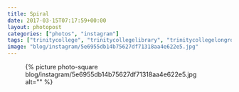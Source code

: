 ```yaml
---
title: Spiral
date: 2017-03-15T07:17:59+00:00
layout: photopost
categories: ["photos", "instagram"]
tags: ["trinitycollege", "trinitycollegelibrary", "trinitycollegelongroom", "dublin", "ireland", "books", "library", "staircase", "velvia"]
image: "blog/instagram/5e6955db14b75627df71318aa4e622e5.jpg"
---
```


<figure class="photo photo--square">
  {% picture photo-square blog/instagram/5e6955db14b75627df71318aa4e622e5.jpg alt="" %}
</figure>


